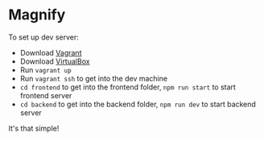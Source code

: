# Magnify

To set up dev server:

* Download [Vagrant](https://vagrantup.com)
* Download [VirtualBox](https://www.virtualbox.org/wiki/Downloads)
* Run `vagrant up`
* Run `vagrant ssh` to get into the dev machine
* `cd frontend` to get into the frontend folder, `npm run start` to start frontend server
* `cd backend` to get into the backend folder, `npm run dev` to start backend server

It's that simple!
